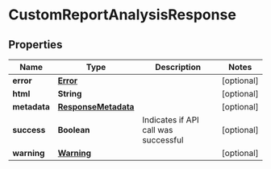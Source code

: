 
# CustomReportAnalysisResponse

## Properties
Name | Type | Description | Notes
------------ | ------------- | ------------- | -------------
**error** | [**Error**](Error.md) |  |  [optional]
**html** | **String** |  |  [optional]
**metadata** | [**ResponseMetadata**](ResponseMetadata.md) |  |  [optional]
**success** | **Boolean** | Indicates if API call was successful |  [optional]
**warning** | [**Warning**](Warning.md) |  |  [optional]



